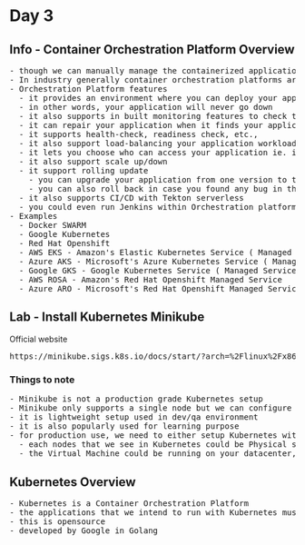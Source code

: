 # Day 3

## Info - Container Orchestration Platform Overview
<pre>
- though we can manually manage the containerized applications, in real world no company directly manages docker or any containerized applications this way
- In industry generally container orchestration platforms are used to manage the containers application workloads
- Orchestration Platform features
  - it provides an environment where you can deploy your application and make it highly availble(HA)
  - in other words, your application will never go down 
  - it also supports in built monitoring features to check the health of your application
  - it can repair your application when it finds your application is not responding, or it crashes etc.,
  - it supports health-check, readiness check, etc.,
  - it also support load-balancing your application workloads
  - it lets you choose who can access your application ie. internal only or external 
  - it also support scale up/down
  - it support rolling update
    - you can upgrade your application from one version to the other without any downtime
    - you can also roll back in case you found any bug in the latest rolled out application version
  - it also supports CI/CD with Tekton serverless
  - you could even run Jenkins within Orchestration platforms
- Examples
  - Docker SWARM
  - Google Kubernetes
  - Red Hat Openshift
  - AWS EKS - Amazon's Elastic Kubernetes Service ( Managed Service by AWS )
  - Azure AKS - Microsoft's Azure Kubernetes Service ( Managed Service by Azure )
  - Google GKS - Google Kubernetes Service ( Managed Service by GCP )
  - AWS ROSA - Amazon's Red Hat Openshift Managed Service 
  - Azure ARO - Microsoft's Red Hat Openshift Managed Service
</pre>

## Lab - Install Kubernetes Minikube

Official website
<pre>
https://minikube.sigs.k8s.io/docs/start/?arch=%2Flinux%2Fx86-64%2Fstable%2Fbinary+download  
</pre>

### Things to note
<pre>
- Minikube is not a production grade Kubernetes setup
- Minikube only supports a single node but we can configure it run multiple nodes 
- it is lightweight setup used in dev/qa environment
- it is also popularly used for learning purpose
- for production use, we need to either setup Kubernetes with multiple master and workers
  - each nodes that we see in Kubernetes could be Physical server or Virtual Machine
  - the Virtual Machine could be running on your datacenter, or public cloud
</pre>  

## Kubernetes Overview
<pre>
- Kubernetes is a Container Orchestration Platform  
- the applications that we intend to run with Kubernetes must be containerized
- this is opensource
- developed by Google in Golang

</pre>
